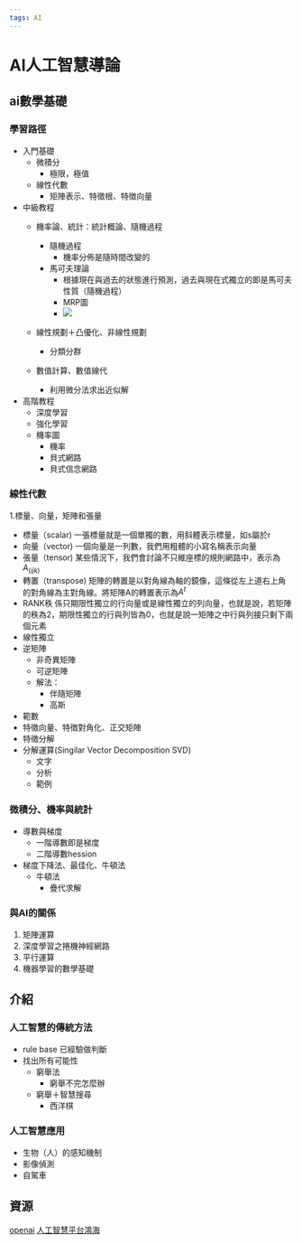 ```yaml
---
tags: AI
---
```

# AI人工智慧導論

## ai數學基礎

### 學習路徑

- 入門基礎
    - 微積分
        - 極限，極值
    - 線性代數
        - 矩陣表示、特徵根、特徴向量
- 中級教程
    - 機率論、統計：統計概論、隨機過程
        - 隨機過程
            - 機率分佈是隨時間改變的
        - 馬可夫理論
            - 根據現在與過去的狀態進行預測，過去與現在式獨立的即是馬可夫性質（隨機過程）
            - MRP圖
            - ![](https://i.imgur.com/glKZc7s.png)

    - 線性規劃＋凸優化、非線性規劃
        - 分類分群
    - 數值計算、數值線代
        - 利用微分法求出近似解
- 高階教程
    - 深度學習
    - 強化學習
    - 機率圖
        - 機率
        - 貝式網路
        - 貝式信念網路

### 線性代數
1.標量、向量，矩陣和張量
- 標量（scalar) 一張標量就是一個單獨的數，用斜體表示標量，如s屬於r
- 向量（vector) 一個向量是一列數，我們用粗體的小寫名稱表示向量
- 張量（tensor) 某些情況下，我們會討論不只維座標的規則網路中，表示為$A_(ijk)$
- 轉置（transpose) 矩陣的轉置是以對角線為軸的鏡像，這條從左上道右上角的對角線為主對角線。將矩陣A的轉置表示為$A^t$
- RANK秩 係只期限性獨立的行向量或是線性獨立的列向量，也就是說，若矩陣的秩為2，期限性獨立的行與列皆為0，也就是說一矩陣之中行與列接只剩下兩個元素
- 線性獨立
- 逆矩陣
    - 非奇異矩陣
    - 可逆矩陣
    - 解法：
        - 伴隨矩陣
        - 高斯
- 範數
- 特徵向量、特徴對角化、正交矩陣
- 特徵分解
- 分解運算(Singilar Vector Decomposition SVD)
    - 文字
    - 分析
    - 範例

### 微積分、機率與統計
- 導數與梯度
    - 一階導數即是梯度
    - 二階導數hession
- 梯度下降法、最佳化、牛頓法
    - 牛頓法
        - 疊代求解

### 與AI的關係

1. 矩陣運算
2. 深度學習之捲機神經網路
3. 平行運算
4. 機器學習的數學基礎

## 介紹

### 人工智慧的傳統方法
- rule base 已經驗做判斷
- 找出所有可能性
    - 窮舉法
        - 窮舉不完怎麼辦
    - 窮舉＋智慧搜尋
        - 西洋棋

### 人工智慧應用

- 生物（人）的感知機制
- 影像偵測
- 自駕車

## 資源

[openai](https://openai.com/)
[人工智慧平台鴻海](https://ai.foxconn.com/textbook/interactive)


